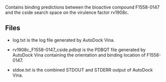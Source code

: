 Contains binding predictions between the bioactive compound F1558-0147 and the cside search space on the virulence factor rv1908c.

## Files

- log.txt is the log file generated by AutoDock Vina.

- rv1908c_F1558-0147_cside.pdbqt is the PDBQT file generated by AutoDock Vina containing the orientation and binding location of F1558-0147.

- stdoe.txt is the combined STDOUT and STDERR output of AutoDock Vina.

